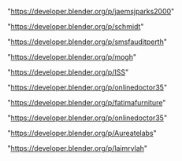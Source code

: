 "https://developer.blender.org/p/jaemsjparks2000"

"https://developer.blender.org/p/schmidt"

"https://developer.blender.org/p/smsfauditperth"

"https://developer.blender.org/p/mogh"

"https://developer.blender.org/p/ISS"

"https://developer.blender.org/p/onlinedoctor35"

 
"https://developer.blender.org/p/fatimafurniture"


"https://developer.blender.org/p/onlinedoctor35"


"https://developer.blender.org/p/Aureatelabs"


"https://developer.blender.org/p/laimrylah"


 
